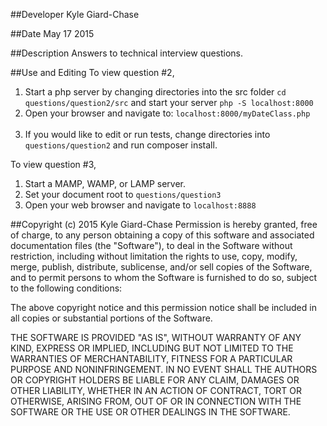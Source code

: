 ##Developer
Kyle Giard-Chase

##Date
May 17 2015

##Description
Answers to technical interview questions.


##Use and Editing
To view question #2,<br>
1. Start a php server by changing directories into the src folder `cd questions/question2/src`
and start your server `php -S localhost:8000`<br>
2. Open your browser and navigate to: `localhost:8000/myDateClass.php`<br><br>
3. If you would like to edit or run tests, change directories into `questions/question2` and run composer install.

To view question #3,<br>
1. Start a MAMP, WAMP, or LAMP server.<br>
2. Set your document root to `questions/question3`<br>
3. Open your web browser and navigate to `localhost:8888`

##Copyright (c) 2015 Kyle Giard-Chase
Permission is hereby granted, free of charge, to any person obtaining a copy
of this software and associated documentation files (the "Software"), to deal
in the Software without restriction, including without limitation the rights
to use, copy, modify, merge, publish, distribute, sublicense, and/or sell
copies of the Software, and to permit persons to whom the Software is
furnished to do so, subject to the following conditions:

The above copyright notice and this permission notice shall be included in
all copies or substantial portions of the Software.

THE SOFTWARE IS PROVIDED "AS IS", WITHOUT WARRANTY OF ANY KIND, EXPRESS OR
IMPLIED, INCLUDING BUT NOT LIMITED TO THE WARRANTIES OF MERCHANTABILITY,
FITNESS FOR A PARTICULAR PURPOSE AND NONINFRINGEMENT. IN NO EVENT SHALL THE
AUTHORS OR COPYRIGHT HOLDERS BE LIABLE FOR ANY CLAIM, DAMAGES OR OTHER
LIABILITY, WHETHER IN AN ACTION OF CONTRACT, TORT OR OTHERWISE, ARISING FROM,
OUT OF OR IN CONNECTION WITH THE SOFTWARE OR THE USE OR OTHER DEALINGS IN
THE SOFTWARE.
